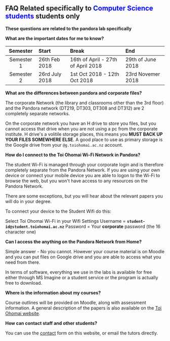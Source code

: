 ## FAQ Related specifically to <span style="color: blue">Computer Science students</span> students only

**These questions are related to the pandora lab specifically**

**What are the important dates for me to know?**

|  Semester  | Start          | Break                              | End               |
| :--------: | :------------- | :--------------------------------- | :---------------- |
| Semester 1 | 26th Feb 2018  | 16th of April - 27th of April 2018 | 29th of June 2018 |
| Semester 2 | 26rd July 2018 | 1st Oct 2018 - 12th Oct 2018       | 23rd Novemer 2018 |

**What are the differences between pandora and corporate files?**

The corporate Network (the library and classrooms other than the 3rd floor) and the Pandora network (DT219, DT303, DT308 and DT312) are 2 completely separate networks.

On the corporate network you have an H drive to store you files, but you cannot access that drive when you are not using a pc from the corporate institute. H drive's a volitile storage places, this means you **MUST BACK UP YOUR FILES SOMEWHERE ELSE**. A good place to use as primary storage is the Google drive from your `@g.toiohomai.ac.nz` account.<br/>

**How do I connect to the Toi Ohomai Wi-Fi Network in Pandora?**

The student Wi-Fi is managed through your corporate login and is therefore completely separate from the Pandora Network. If you are using your own device or connect your mobile device you are able to logon to the Wi-Fi to browse the web, but you won't have access to any resources on the Pandora Network.

There are some exceptions, but you will hear about the relevant papers you will do in your degree.

To connect your device to the Student Wifi do this:

Select Toi Ohomai Wi-Fi in your Wifi Settings
Username = **`student-id@student.toiohomai.ac.nz`**
Password = Your **corporate** password (the 16 character one)

**Can I access the anything on the Pandora Network from Home?**

Simple answer - No you cannot.
However your course material is on Moodle and you can put files on Google drive and you are able to access what you need from there.

In terms of software, everything we use in the labs is available for free either through MS Imagine or a student service or the program is actually free to download.

**Where is the information about my courses?**

Course outlines will be provided on Moodle, along with assessment information.
A general description of the papers is also available on the [Toi Ohomai website](https://toiohomai.ac.nz/study/computing-course-papers-and-topics).

**How can contact staff and other students?**

You can use the [contact](/contact) form on this website, or email the tutors directly.
